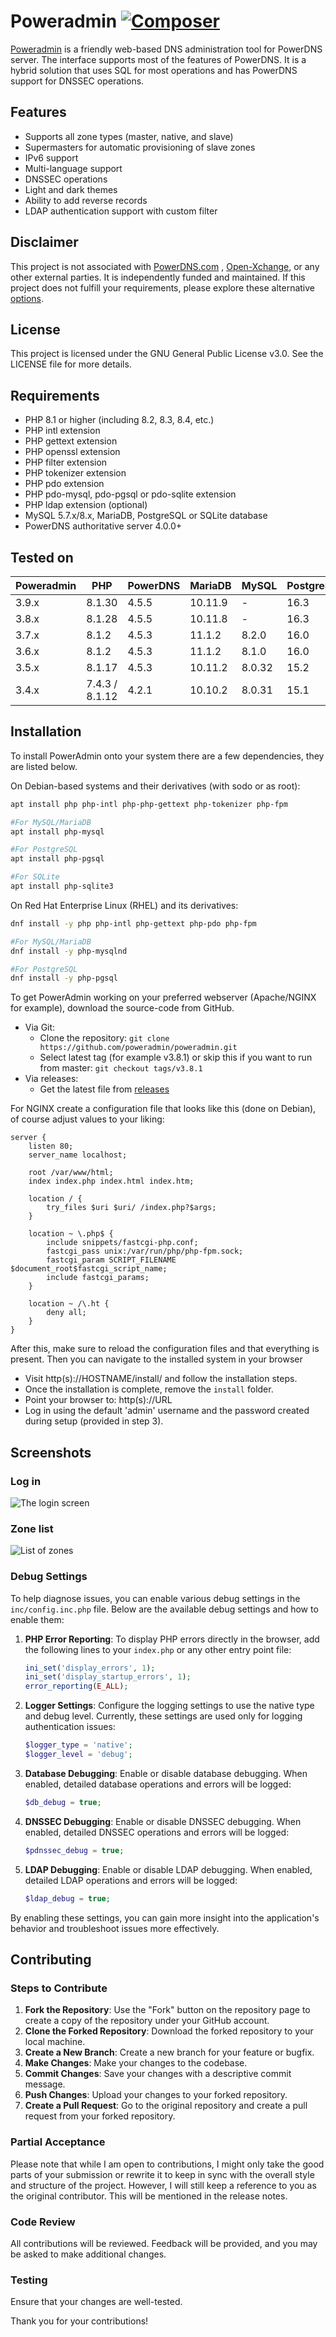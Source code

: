 # Poweradmin [![Composer](https://github.com/poweradmin/poweradmin/actions/workflows/php.yml/badge.svg)](https://github.com/poweradmin/poweradmin/actions/workflows/php.yml)

[Poweradmin](https://www.poweradmin.org) is a friendly web-based DNS administration tool for PowerDNS server. The
interface supports most of
the features of PowerDNS. It is a hybrid solution that uses SQL for most operations and has PowerDNS support for DNSSEC
operations.

## Features

- Supports all zone types (master, native, and slave)
- Supermasters for automatic provisioning of slave zones
- IPv6 support
- Multi-language support
- DNSSEC operations
- Light and dark themes
- Ability to add reverse records
- LDAP authentication support with custom filter

## Disclaimer

This project is not associated with [PowerDNS.com](https://www.powerdns.com/index.html)
, [Open-Xchange](https://www.open-xchange.com), or any other external parties.
It is independently funded and maintained. If this project does not fulfill your requirements, please explore these
alternative [options](https://github.com/PowerDNS/pdns/wiki/WebFrontends).

## License

This project is licensed under the GNU General Public License v3.0. See the LICENSE file for more details.

## Requirements

* PHP 8.1 or higher (including 8.2, 8.3, 8.4, etc.)
* PHP intl extension
* PHP gettext extension
* PHP openssl extension
* PHP filter extension
* PHP tokenizer extension
* PHP pdo extension
* PHP pdo-mysql, pdo-pgsql or pdo-sqlite extension
* PHP ldap extension (optional)
* MySQL 5.7.x/8.x, MariaDB, PostgreSQL or SQLite database
* PowerDNS authoritative server 4.0.0+

## Tested on

| Poweradmin | PHP            | PowerDNS | MariaDB | MySQL  | PostgreSQL | SQLite |
|------------|----------------|----------|---------|--------|------------|--------|
| 3.9.x      | 8.1.30         | 4.5.5    | 10.11.9 | -      | 16.3       | 3.45.3 |
| 3.8.x      | 8.1.28         | 4.5.5    | 10.11.8 | -      | 16.3       | 3.45.3 |
| 3.7.x      | 8.1.2          | 4.5.3    | 11.1.2  | 8.2.0  | 16.0       | 3.40.1 |
| 3.6.x      | 8.1.2          | 4.5.3    | 11.1.2  | 8.1.0  | 16.0       | 3.40.1 |
| 3.5.x      | 8.1.17         | 4.5.3    | 10.11.2 | 8.0.32 | 15.2       | 3.34.1 |
| 3.4.x      | 7.4.3 / 8.1.12 | 4.2.1    | 10.10.2 | 8.0.31 | 15.1       | 3.34.1 |

## Installation

To install PowerAdmin onto your system there are a few dependencies, they are listed below.

On Debian-based systems and their derivatives (with sodo or as root):
```sh
apt install php php-intl php-php-gettext php-tokenizer php-fpm

#For MySQL/MariaDB
apt install php-mysql

#For PostgreSQL
apt install php-pgsql

#For SQLite
apt install php-sqlite3
```

On Red Hat Enterprise Linux (RHEL) and its derivatives:
```sh
dnf install -y php php-intl php-gettext php-pdo php-fpm

#For MySQL/MariaDB
dnf install -y php-mysqlnd

#For PostgreSQL
dnf install -y php-pgsql
```

To get PowerAdmin working on your preferred webserver (Apache/NGINX for example), download the source-code from GitHub.

* Via Git:
    * Clone the repository: ```git clone https://github.com/poweradmin/poweradmin.git```
    * Select latest tag (for example v3.8.1) or skip this if you want to run from master: ```git checkout tags/v3.8.1```
* Via releases:
    * Get the latest file from [releases](https://github.com/poweradmin/poweradmin/releases)

For NGINX create a configuration file that looks like this (done on Debian), of course adjust values to your liking:
```
server {
    listen 80;
    server_name localhost;

    root /var/www/html;
    index index.php index.html index.htm;

    location / {
        try_files $uri $uri/ /index.php?$args;
    }

    location ~ \.php$ {
        include snippets/fastcgi-php.conf;
        fastcgi_pass unix:/var/run/php/php-fpm.sock;
        fastcgi_param SCRIPT_FILENAME $document_root$fastcgi_script_name;
        include fastcgi_params;
    }

    location ~ /\.ht {
        deny all;
    }
}
```
After this, make sure to reload the configuration files and that everything is present. Then you can navigate to the installed system in your browser

* Visit http(s)://HOSTNAME/install/ and follow the installation steps.
* Once the installation is complete, remove the `install` folder.
* Point your browser to: http(s)://URL
* Log in using the default 'admin' username and the password created during setup (provided in step 3).

## Screenshots

### Log in

![The login screen](https://raw.githubusercontent.com/poweradmin/poweradmin.github.io/master/screenshots/ignite_login.png)

### Zone list

![List of zones](https://raw.githubusercontent.com/poweradmin/poweradmin.github.io/master/screenshots/ignite_zone_list.png)

### Debug Settings

To help diagnose issues, you can enable various debug settings in the `inc/config.inc.php` file. Below are the available
debug settings and how to enable them:

1. **PHP Error Reporting**: To display PHP errors directly in the browser, add the following lines to your `index.php`
   or any other entry point file:
    ```php
    ini_set('display_errors', 1);
    ini_set('display_startup_errors', 1);
    error_reporting(E_ALL);
    ```

2. **Logger Settings**: Configure the logging settings to use the native type and debug level. Currently, these settings
   are used only for logging authentication issues:
    ```php
    $logger_type = 'native';
    $logger_level = 'debug';
    ```

3. **Database Debugging**: Enable or disable database debugging. When enabled, detailed database operations and errors
   will be logged:
    ```php
    $db_debug = true;
    ```

4. **DNSSEC Debugging**: Enable or disable DNSSEC debugging. When enabled, detailed DNSSEC operations and errors will be
   logged:
    ```php
    $pdnssec_debug = true;
    ```

5. **LDAP Debugging**: Enable or disable LDAP debugging. When enabled, detailed LDAP operations and errors will be
   logged:
    ```php
    $ldap_debug = true;
    ```

By enabling these settings, you can gain more insight into the application's behavior and troubleshoot issues more
effectively.

## Contributing

### Steps to Contribute

1. **Fork the Repository**: Use the "Fork" button on the repository page to create a copy of the repository under your
   GitHub account.
2. **Clone the Forked Repository**: Download the forked repository to your local machine.
3. **Create a New Branch**: Create a new branch for your feature or bugfix.
4. **Make Changes**: Make your changes to the codebase.
5. **Commit Changes**: Save your changes with a descriptive commit message.
6. **Push Changes**: Upload your changes to your forked repository.
7. **Create a Pull Request**: Go to the original repository and create a pull request from your forked repository.

### Partial Acceptance

Please note that while I am open to contributions, I might only take the good parts of your submission or rewrite it to
keep in sync with the overall style and structure of the project. However, I will still keep a reference to you as the
original contributor. This will be mentioned in the release notes.

### Code Review

All contributions will be reviewed. Feedback will be provided, and you may be asked to make additional changes.

### Testing

Ensure that your changes are well-tested.

Thank you for your contributions!
